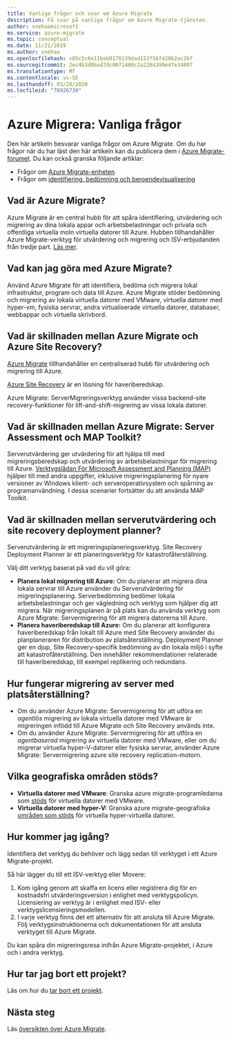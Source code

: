 ```yaml
---
title: Vanliga frågor och svar om Azure Migrate
description: Få svar på vanliga frågor om Azure Migrate-tjänsten.
author: snehaamicrosoft
ms.service: azure-migrate
ms.topic: conceptual
ms.date: 11/21/2019
ms.author: snehaa
ms.openlocfilehash: c85c5c6e11beb0178139dad152f56f420b2ac26f
ms.sourcegitcommit: 2ec4b3d0bad7dc0071400c2a2264399e4fe34897
ms.translationtype: MT
ms.contentlocale: sv-SE
ms.lasthandoff: 03/28/2020
ms.locfileid: "78926730"
---
```

# <a name="azure-migrate-common-questions"></a>Azure Migrera: Vanliga frågor

Den här artikeln besvarar vanliga frågor om Azure Migrate. Om du har frågor när du har läst den här artikeln kan du publicera dem i [Azure Migrate-forumet](https://aka.ms/AzureMigrateForum). Du kan också granska följande artiklar:

- Frågor om [Azure Migrate-enheten](common-questions-appliance.md)
- Frågor om [identifiering, bedömning och beroendevisualisering](common-questions-discovery-assessment.md)

## <a name="what-is-azure-migrate"></a>Vad är Azure Migrate?

Azure Migrate är en central hubb för att spåra identifiering, utvärdering och migrering av dina lokala appar och arbetsbelastningar och privata och offentliga virtuella moln virtuella datorer till Azure. Hubben tillhandahåller Azure Migrate-verktyg för utvärdering och migrering och ISV-erbjudanden från tredje part. [Läs mer](migrate-services-overview.md).

## <a name="what-can-i-do-with-azure-migrate"></a>Vad kan jag göra med Azure Migrate?

Använd Azure Migrate för att identifiera, bedöma och migrera lokal infrastruktur, program och data till Azure. Azure Migrate stöder bedömning och migrering av lokala virtuella datorer med VMware, virtuella datorer med hyper-vm, fysiska servrar, andra virtualiserade virtuella datorer, databaser, webbappar och virtuella skrivbord. 

## <a name="whats-the-difference-between-azure-migrate-and-azure-site-recovery"></a>Vad är skillnaden mellan Azure Migrate och Azure Site Recovery?

[Azure Migrate](migrate-services-overview.md) tillhandahåller en centraliserad hubb för utvärdering och migrering till Azure. 

[Azure Site Recovery](../site-recovery/site-recovery-overview.md) är en lösning för haveriberedskap. 

Azure Migrate: ServerMigreringsverktyg använder vissa backend-site recovery-funktioner för lift-and-shift-migrering av vissa lokala datorer.

## <a name="whats-the-difference-between-azure-migrate-server-assessment-and-the-map-toolkit"></a>Vad är skillnaden mellan Azure Migrate: Server Assessment och MAP Toolkit?

Serverutvärdering ger utvärdering för att hjälpa till med migreringsberedskap och utvärdering av arbetsbelastningar för migrering till Azure. [Verktygslådan För Microsoft Assessment and Planning (MAP)](https://www.microsoft.com/download/details.aspx?id=7826) hjälper till med andra uppgifter, inklusive migreringsplanering för nyare versioner av Windows klient- och serveroperativsystem och spårning av programanvändning. I dessa scenarier fortsätter du att använda MAP Toolkit.

## <a name="whats-the-difference-between-server-assessment-and-the-site-recovery-deployment-planner"></a>Vad är skillnaden mellan serverutvärdering och site recovery deployment planner?

Serverutvärdering är ett migreringsplaneringsverktyg. Site Recovery Deployment Planner är ett planeringsverktyg för katastrofåterställning.

Välj ditt verktyg baserat på vad du vill göra:

- **Planera lokal migrering till Azure:** Om du planerar att migrera dina lokala servrar till Azure använder du Serverutvärdering för migreringsplanering. Serverbedömning bedömer lokala arbetsbelastningar och ger vägledning och verktyg som hjälper dig att migrera. När migreringsplanen är på plats kan du använda verktyg som Azure Migrate: Servermigrering för att migrera datorerna till Azure.
- **Planera haveriberedskap till Azure:** Om du planerar att konfigurera haveriberedskap från lokalt till Azure med Site Recovery använder du planplaneraren för distribution av platsåterställning. Deployment Planner ger en djup, Site Recovery-specifik bedömning av din lokala miljö i syfte att katastrofåterställning. Den innehåller rekommendationer relaterade till haveriberedskap, till exempel replikering och redundans.

## <a name="how-does-server-migration-work-with-site-recovery"></a>Hur fungerar migrering av server med platsåterställning?

- Om du använder Azure Migrate: Servermigrering för att utföra en *agentlös* migrering av lokala virtuella datorer med VMware är migreringen infödd till Azure Migrate och Site Recovery används inte.
- Om du använder Azure Migrate: Servermigrering för att utföra en *agentbaserad* migrering av virtuella datorer med VMware, eller om du migrerar virtuella hyper-V-datorer eller fysiska servrar, använder Azure Migrate: Servermigrering azure site recovery replication-motorn.

## <a name="which-geographies-are-supported"></a>Vilka geografiska områden stöds?

- **Virtuella datorer med VMware**: Granska azure migrate-programledarna som [stöds](https://docs.microsoft.com/azure/migrate/migrate-support-matrix-vmware) för virtuella datorer med VMware.
- **Virtuella datorer med hyper-V:** Granska azure migrate-geografiska [områden som stöds](https://docs.microsoft.com/azure/migrate/migrate-support-matrix-hyper-v) för virtuella hyper-virtuella datorer.

## <a name="how-do-i-get-started"></a>Hur kommer jag igång?

Identifiera det verktyg du behöver och lägg sedan till verktyget i ett Azure Migrate-projekt. 

Så här lägger du till ett ISV-verktyg eller Movere:

1. Kom igång genom att skaffa en licens eller registrera dig för en kostnadsfri utvärderingsversion i enlighet med verktygspolicyn. Licensiering av verktyg är i enlighet med ISV- eller verktygslicensieringsmodellen.
2. I varje verktyg finns det ett alternativ för att ansluta till Azure Migrate. Följ verktygsinstruktionerna och dokumentationen för att ansluta verktyget till Azure Migrate.

Du kan spåra din migreringsresa inifrån Azure Migrate-projektet, i Azure och i andra verktyg.

## <a name="how-do-i-delete-a-project"></a>Hur tar jag bort ett projekt?

Läs om hur du [tar bort ett projekt](how-to-delete-project.md). 

## <a name="next-steps"></a>Nästa steg

Läs [översikten över Azure Migrate](migrate-services-overview.md).
